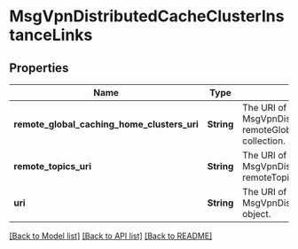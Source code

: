 # MsgVpnDistributedCacheClusterInstanceLinks

## Properties
Name | Type | Description | Notes
------------ | ------------- | ------------- | -------------
**remote_global_caching_home_clusters_uri** | **String** | The URI of this MsgVpnDistributedCacheClusterInstance&#39;s remoteGlobalCachingHomeClusters collection. | [optional] [default to null]
**remote_topics_uri** | **String** | The URI of this MsgVpnDistributedCacheClusterInstance&#39;s remoteTopics collection. | [optional] [default to null]
**uri** | **String** | The URI of this MsgVpnDistributedCacheClusterInstance object. | [optional] [default to null]

[[Back to Model list]](../README.md#documentation-for-models) [[Back to API list]](../README.md#documentation-for-api-endpoints) [[Back to README]](../README.md)


